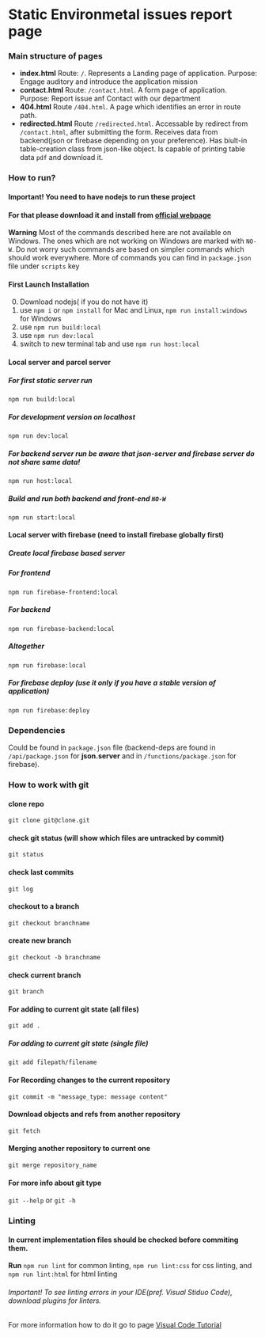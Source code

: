 # Static Environmetal issues report page
### Main structure of pages 

- **index.html** Route: `/`. Represents a Landing page of application. Purpose: Engage auditory and introduce the application mission
- **contact.html** Route: `/contact.html`. A form page of application. Purpose: Report issue anf Contact with our department
- **404.html** Route `/404.html`. A page which identifies an error in route path. 
- **redirected.html** Route `/redirected.html`. Accessable by redirect from `/contact.html`, after submitting the form. Receives data from backend(json or firebase depending on your preference). Has biult-in table-creation class from json-like object. Is capable of printing table data `pdf` and download it. 


### How to run?
#### **Important!** You need to have nodejs to run these project
#### For that please download it and install from [official webpage](https://nodejs.org/en/)
**Warning** Most of the commands described here are not available on Windows. The ones which are not working on Windows are marked with `NO-W`. Do not worry such commands are based on simpler commands which should work everywhere. More of commands you can find in `package.json` file under `scripts` key
#### First Launch Installation
0. Download nodejs( if you do not have it)
1. use `npm i` or `npm install` for Mac and Linux, `npm run install:windows` for Windows
2. use `npm run build:local`
3. use `npm run dev:local`
4. switch to new terminal tab and use `npm run host:local`

#### Local server and parcel server

##### For first static server run 
`npm run build:local`
##### For development version on localhost
`npm run dev:local`
##### For backend server run **be aware that json-server and firebase server do not share same data!**
`npm run host:local`
##### Build and run both backend and front-end `NO-W`
`npm run start:local`


#### Local server with firebase (need to install firebase globally first)
##### Create local firebase based server
##### For frontend
`npm run firebase-frontend:local`
##### For backend
`npm run firebase-backend:local`
##### Altogether
`npm run firebase:local`

##### For firebase deploy (**use it only if you have a stable version of application**)
`npm run firebase:deploy`


### Dependencies 
Could be found in `package.json` file (backend-deps are found in `/api/package.json` for **json.server** and in `/functions/package.json` for firebase). 

### How to work with git
#### clone repo
`git clone git@clone.git`
#### check git status (will show which files are untracked by commit)
`git status`
#### check last commits
`git log`
#### checkout to a branch
`git checkout branchname`
#### create new branch
`git checkout -b branchname`
#### check current branch
`git branch`
#### For adding to current git state (all files) 
`git add .`
##### For adding to current git state (single file) 
`git add filepath/filename`

#### For Recording changes to the current repository
`git commit -m "message_type: message content"`

#### Download objects and refs from another repository
`git fetch`

#### Merging another repository to current one
`git merge repository_name`

#### For more info about git type
`git --help` or `git -h`


### Linting
#### In current implementation files should be checked before commiting them. 
**Run** `npm run lint` for common linting, `npm run lint:css` for css linting, and `npm run lint:html` for html linting
###### Important! To see linting errors in your IDE(pref. Visual Stiduo Code), download plugins for linters. 
For more information how to do it go to page [Visual Code Tutorial](https://code.visualstudio.com/docs/editor/extension-gallery) 
